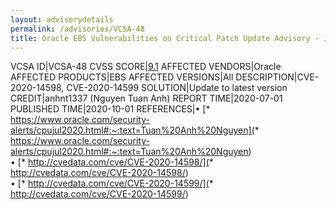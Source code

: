```yaml
---
layout: advisorydetails
permalink: /advisories/VCSA-48
title: Oracle EBS Vulnerabilities on Critical Patch Update Advisory - July 2020
---
```

VCSA ID|VCSA-48
CVSS SCORE|[9.1](https://nvd.nist.gov/vuln-metrics/cvss/v3-calculator?calculator&version=3.0&vector=(CVSS:3.1/AV:N/AC:L/PR:N/UI:N/S:U/C:H/I:H/A:N))
AFFECTED VENDORS|Oracle
AFFECTED PRODUCTS|EBS
AFFECTED VERSIONS|All
DESCRIPTION|CVE-2020-14598, CVE-2020-14599
SOLUTION|Update to latest version
CREDIT|anhnt1337 (Nguyen Tuan Anh)
REPORT TIME|2020-07-01
PUBLISHED TIME|2020-10-01
REFERENCES|&#8226; [* https://www.oracle.com/security-alerts/cpujul2020.html#:~:text=Tuan%20Anh%20Nguyen](* https://www.oracle.com/security-alerts/cpujul2020.html#:~:text=Tuan%20Anh%20Nguyen)<br>&#8226; [* http://cvedata.com/cve/CVE-2020-14598/](* http://cvedata.com/cve/CVE-2020-14598/)<br>&#8226; [* http://cvedata.com/cve/CVE-2020-14599/](* http://cvedata.com/cve/CVE-2020-14599/)
